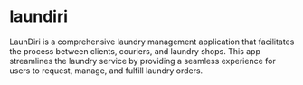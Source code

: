 # laundiri
LaunDiri is a comprehensive laundry management application that facilitates the process between clients, couriers, and laundry shops. This app streamlines the laundry service by providing a seamless experience for users to request, manage, and fulfill laundry orders.
